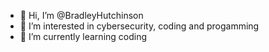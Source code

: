 - 👋 Hi, I’m @BradleyHutchinson
- 👀 I’m interested in cybersecurity, coding and progamming
- 🌱 I’m currently learning coding
